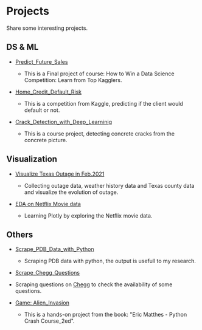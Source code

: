 # Projects
Share some interesting projects.

## DS & ML

- [Predict_Future_Sales](https://github.com/ycheng22/Predict_Future_Sales)
  - This is a Final project of course: How to Win a Data Science Competition: Learn from Top Kagglers.

- [Home_Credit_Default_Risk](https://github.com/ycheng22/Home_Credit_Default_Risk)
  - This is a competition from Kaggle, predicting if the client would default or not. 

- [Crack_Detection_with_Deep_Learninig](https://github.com/ycheng22/Crack_detection_with_Deep_Learninig)
  - This is a course project, detecting concrete cracks from the concrete picture. 
 
## Visualization

- [Visualize Texas Outage in Feb.2021](https://github.com/ycheng22/Visualize_Texas_Outage)
  - Collecting outage data, weather history data and Texas county data and visualize the evolution of outage.

- [EDA on Netflix Movie data](https://github.com/ycheng22/Netflix_viz)
  - Learning Plotly by exploring the Netflix movie data.

## Others

- [Scrape_PDB_Data_with_Python](https://github.com/ycheng22/Scrape_PDB_data_with_Python)
  - Scraping PDB data with python, the output is usefull to my research.
 
 - [Scrape_Chegg_Questions](https://github.com/ycheng22/Scrape_Chegg.com)
  - Scraping questions on [Chegg](https://www.chegg.com/homework-help/questions-and-answers/physics-archive-2021-april) to check the availability of some questions. 

- [Game: Alien_Invasion](https://github.com/ycheng22/Game_Alien_Invasion)
  - This is a hands-on project from the book: "Eric Matthes - Python Crash Course_2ed".
